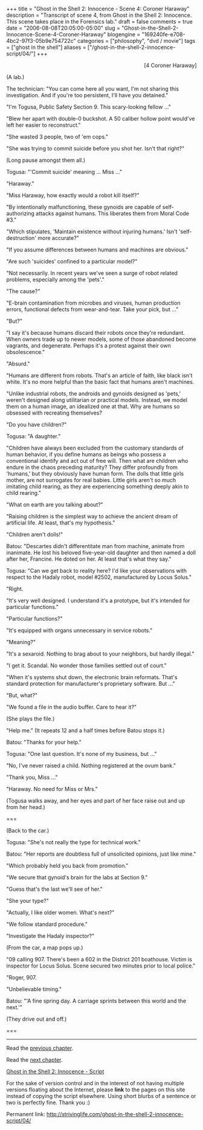 +++
title = "Ghost in the Shell 2: Innocence - Scene 4: Coroner Haraway"
description = "Transcript of scene 4, from Ghost in the Shell 2: Innocence.  This scene takes place in the Forensics lab."
draft = false
comments = true
date = "2006-08-08T20:05:00-05:00"
slug = "Ghost-in-the-Shell-2-Innocence-Scene-4-Coroner-Haraway"
blogengine = "169240fe-e708-4bc2-97f3-05b9e754722c"
categories = ["philosophy", "dvd / movie"]
tags = ["ghost in the shell"]
aliases = ["/ghost-in-the-shell-2-innocence-script/04/"]
+++

<p style="text-align: right">
[4 Coroner Haraway]
</p>
<p>
(A lab.)
</p>
<p>
The technician: &quot;You can come here all you want, I&#39;m not sharing this investigation. And if you&#39;re too persistent, I&#39;ll have you detained.&quot;
</p>
<!--more-->
<p>
&quot;I&#39;m Togusa, Public Safety Section 9. This scary-looking fellow ...&quot;
</p>
<p>
&quot;Blew her apart with double-0 buckshot. A 50 caliber hollow point would&#39;ve left her easier to reconstruct.&quot;
</p>
<!--adsense-->
<p>
&quot;She wasted 3 people, two of &#39;em cops.&quot;
</p>
<p>
&quot;She was trying to commit suicide before you shot her. Isn&#39;t that right?&quot;
</p>
<p>
(Long pause amongst them all.)
</p>
<p>
Togusa: &quot;&#39;Commit suicide&#39; meaning ... Miss ...&quot;
</p>
<p>
&quot;Haraway.&quot;
</p>
<p>
&quot;Miss Haraway, how exactly would a robot kill itself?&quot;
</p>
<p>
&quot;By intentionally malfunctioning, these gynoids are capable of self-authorizing attacks against humans. This liberates them from Moral Code #3.&quot;
</p>
<p>
&quot;Which stipulates, &#39;Maintain existence without injuring humans.&#39; Isn&#39;t &#39;self-destruction&#39; more accurate?&quot;
</p>
<p>
&quot;If you assume differences between humans and machines are obvious.&quot;
</p>
<p>
&quot;Are such &#39;suicides&#39; confined to a particular model?&quot;
</p>
<p>
&quot;Not necessarily. In recent years we&#39;ve seen a surge of robot related problems, especially among the &#39;pets&#39;.&quot;
</p>
<p>
&quot;The cause?&quot;
</p>
<p>
&quot;E-brain contamination from microbes and viruses, human production errors, functional defects from wear-and-tear. Take your pick, but ...&quot;
</p>
<p>
&quot;But?&quot;
</p>
<p>
&quot;I say it&#39;s because humans discard their robots once they&#39;re redundant. When owners trade up to newer models, some of those abandoned become vagrants, and degenerate. Perhaps it&#39;s a protest against their own obsolescence.&quot;
</p>
<p>
&quot;Absurd.&quot;
</p>
<p>
&quot;Humans are different from robots. That&#39;s an article of faith, like black isn&#39;t white. It&#39;s no more helpful than the basic fact that humans aren&#39;t machines.
</p>
<p>
&quot;Unlike industrial robots, the androids and gynoids designed as &#39;pets,&#39; weren&#39;t designed along utilitarian or practical models. Instead, we model them on a human image, an idealized one at that. Why are humans so obsessed with recreating themselves?
</p>
<p>
&quot;Do you have children?&quot;
</p>
<p>
Togusa: &quot;A daughter.&quot;
</p>
<p>
&quot;Children have always been excluded from the customary standards of human behavior, if you define humans as beings who possess a conventional identify and act out of free will. Then what are children who endure in the chaos preceding maturity? They differ profoundly from &#39;humans,&#39; but they obviously have human form. The dolls that little girls mother, are not surrogates for real babies. Little girls aren&#39;t so much imitating child rearing, as they are experiencing something deeply akin to child rearing.&quot;
</p>
<p>
&quot;What on earth are you talking about?&quot;
</p>
<p>
&quot;Raising children is the simplest way to achieve the ancient dream of artificial life. At least, that&#39;s my hypothesis.&quot;
</p>
<p>
&quot;Children aren&#39;t dolls!&quot;
</p>
<p>
Batou: &quot;Descartes didn&#39;t differentitate man from machine, animate from inanimate. He lost his beloved five-year-old daughter and then named a doll after her, Francine. He doted on her. At least that&#39;s what they say.&quot;
</p>
<p>
Togusa: &quot;Can we get back to reality here? I&#39;d like your observations with respect to the Hadaly robot, model #2502, manufactured by Locus Solus.&quot;
</p>
<p>
&quot;Right.
</p>
<p>
&quot;It&#39;s very well designed. I understand it&#39;s a prototype, but it&#39;s intended for particular functions.&quot;
</p>
<p>
&quot;Particular functions?&quot;
</p>
<p>
&quot;It&#39;s equipped with organs unnecessary in service robots.&quot;
</p>
<p>
&quot;Meaning?&quot;
</p>
<p>
&quot;It&#39;s a sexaroid. Nothing to brag about to your neighbors, but hardly illegal.&quot;
</p>
<p>
&quot;I get it. Scandal. No wonder those families settled out of court.&quot;
</p>
<p>
&quot;When it&#39;s systems shut down, the electronic brain reformats. That&#39;s standard protection for manufacturer&#39;s proprietary software. But ...&quot;
</p>
<p>
&quot;But, what?&quot;
</p>
<p>
&quot;We found a file in the audio buffer. Care to hear it?&quot;
</p>
<p>
(She plays the file.)
</p>
<p>
&quot;Help me.&quot;  (It repeats 12 and a half times before Batou stops it.)
</p>
<p>
Batou: &quot;Thanks for your help.&quot;
</p>
<p>
Togusa: &quot;One last question. It&#39;s none of my business, but ...&quot;
</p>
<p>
&quot;No, I&#39;ve never raised a child. Nothing registered at the ovum bank.&quot;
</p>
<p>
&quot;Thank you, Miss ...&quot;
</p>
<p>
&quot;Haraway. No need for Miss or Mrs.&quot;
</p>
<p>
(Togusa walks away, and her eyes and part of her face raise out and up from her head.)
</p>
<p>
===
</p>
<p>
(Back to the car.)
</p>
<p>
Togusa: &quot;She&#39;s not really the type for technical work.&quot;
</p>
<p>
Batou: &quot;Her reports are doubtless full of unsolicited opinions, just like mine.&quot;
</p>
<p>
&quot;Which probably held you back from promotion.&quot;
</p>
<p>
&quot;We secure that gynoid&#39;s brain for the labs at Section 9.&quot;
</p>
<p>
&quot;Guess that&#39;s the last we&#39;ll see of her.&quot;
</p>
<p>
&quot;She your type?&quot;
</p>
<p>
&quot;Actually, I like older women. What&#39;s next?&quot;
</p>
<p>
&quot;We follow standard procedure.&quot;
</p>
<p>
&quot;Investigate the Hadaly inspector?&quot;
</p>
<p>
(From the car, a map pops up.)
</p>
<p>
&quot;09 calling 907. There&#39;s been a 602 in the District 201 boathouse. Victim is inspector for Locus Solus. Scene secured two minutes prior to local police.&quot;
</p>
<p>
&quot;Roger, 907.
</p>
<p>
&quot;Unbelievable timing.&quot;
</p>
<p>
Batou: &quot;&#39;A fine spring day. A carriage sprints between this world and the next.&#39;&quot;
</p>
<p>
(They drive out and off.)
</p>
<p>
===
</p>
<hr />
<p>
Read the <a href="/ghost-in-the-shell-2-innocence-script/03/">previous chapter</a>.
</p>
<p>
Read the <a href="/ghost-in-the-shell-2-innocence-script/05/">next chapter</a>.
</p>
<p>
<a href="/ghost-in-the-shell-2-innocence-script/">Ghost in the Shell 2: Innocence - Script</a>
</p>
<div class="tip">
<p>
For the sake of version control and in the interest of not having multiple versions floating about the Internet, please <strong>link</strong> to the pages on this site instead of copying the script elsewhere. Using short blurbs of a sentence or two is perfectly fine.  Thank you :)
</p>
<p>
Permanent link: <a href="/ghost-in-the-shell-2-innocence-script/04/">http://strivinglife.com/ghost-in-the-shell-2-innocence-script/04/</a>
</p>
</div>


